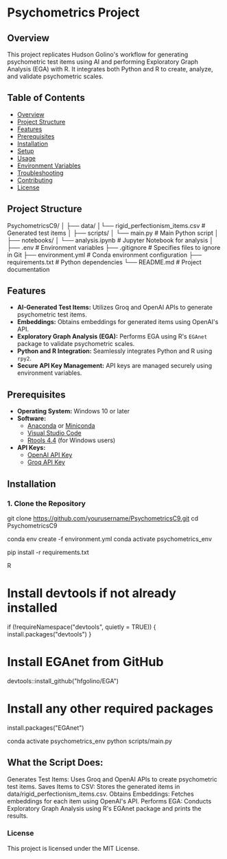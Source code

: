 # Psychometrics Project

## Overview

This project replicates Hudson Golino's workflow for generating psychometric test items using AI and performing Exploratory Graph Analysis (EGA) with R. It integrates both Python and R to create, analyze, and validate psychometric scales.

## Table of Contents

- [Overview](#overview)
- [Project Structure](#project-structure)
- [Features](#features)
- [Prerequisites](#prerequisites)
- [Installation](#installation)
- [Setup](#setup)
- [Usage](#usage)
- [Environment Variables](#environment-variables)
- [Troubleshooting](#troubleshooting)
- [Contributing](#contributing)
- [License](#license)

## Project Structure

PsychometricsC9/ │
 ├── data/ 
 │└── rigid_perfectionism_items.csv # Generated test items 
 │
 ├── scripts/ 
 │ └── main.py # Main Python script 
 │ 
 ├── notebooks/ 
 │ └── analysis.ipynb # Jupyter Notebook for analysis 
 │ 
 ├── .env # Environment variables 
 ├── .gitignore # Specifies files to ignore in Git 
 ├── environment.yml # Conda environment configuration 
 ├── requirements.txt # Python dependencies 
 └── README.md # Project documentation


## Features

- **AI-Generated Test Items:** Utilizes Groq and OpenAI APIs to generate psychometric test items.
- **Embeddings:** Obtains embeddings for generated items using OpenAI's API.
- **Exploratory Graph Analysis (EGA):** Performs EGA using R's `EGAnet` package to validate psychometric scales.
- **Python and R Integration:** Seamlessly integrates Python and R using `rpy2`.
- **Secure API Key Management:** API keys are managed securely using environment variables.

## Prerequisites

- **Operating System:** Windows 10 or later
- **Software:**
  - [Anaconda](https://www.anaconda.com/products/distribution) or [Miniconda](https://docs.conda.io/en/latest/miniconda.html)
  - [Visual Studio Code](https://code.visualstudio.com/)
  - [Rtools 4.4](https://cran.r-project.org/bin/windows/Rtools/) (for Windows users)
- **API Keys:**
  - [OpenAI API Key](https://platform.openai.com/account/api-keys)
  - [Groq API Key](https://groq.com/)

## Installation

### 1. Clone the Repository


git clone https://github.com/yourusername/PsychometricsC9.git
cd PsychometricsC9

conda env create -f environment.yml
conda activate psychometrics_env

pip install -r requirements.txt

R
# Install devtools if not already installed
if (!requireNamespace("devtools", quietly = TRUE)) {
    install.packages("devtools")
}

# Install EGAnet from GitHub
devtools::install_github("hfgolino/EGA")

# Install any other required packages
install.packages("EGAnet")



conda activate psychometrics_env
python scripts/main.py

## What the Script Does:

Generates Test Items: Uses Groq and OpenAI APIs to create psychometric test items.
Saves Items to CSV: Stores the generated items in data/rigid_perfectionism_items.csv.
Obtains Embeddings: Fetches embeddings for each item using OpenAI's API.
Performs EGA: Conducts Exploratory Graph Analysis using R's EGAnet package and prints the results.


### License
This project is licensed under the MIT License.